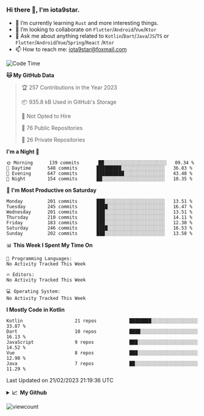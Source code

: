 ### Hi there 👋, I'm iota9star.

- 🌱 I’m currently learning `Rust` and more interesting things.
- 👯 I’m looking to collaborate on `Flutter`/`Android`/`Vue`/`Ktor`
- 💬 Ask me about anything related to `Kotlin`/`Dart`/`Java`/`JS`/`TS` or `Flutter`/`Android`/`Vue`/`Spring`/`React`
  /`Ktor`
- 📫 How to reach me: [iota9star@foxmail.com](iota9star@foxmail.com)



<!--START_SECTION:waka-->
![Code Time](http://img.shields.io/badge/Code%20Time-3%2C090%20hrs%2054%20mins-blue)

**🐱 My GitHub Data** 

> 🏆 257 Contributions in the Year 2023
 > 
> 📦 935.8 kB Used in GitHub's Storage 
 > 
> 🚫 Not Opted to Hire
 > 
> 📜 76 Public Repositories 
 > 
> 🔑 26 Private Repositories  
 > 
**I'm a Night 🦉** 

```text
🌞 Morning      139 commits       ██░░░░░░░░░░░░░░░░░░░░░░░   09.34 % 
🌆 Daytime      548 commits       █████████░░░░░░░░░░░░░░░░   36.83 % 
🌃 Evening      647 commits       ██████████░░░░░░░░░░░░░░░   43.48 % 
🌙 Night        154 commits       ██░░░░░░░░░░░░░░░░░░░░░░░   10.35 % 

```
📅 **I'm Most Productive on Saturday** 

```text
Monday         201 commits       ███░░░░░░░░░░░░░░░░░░░░░░   13.51 % 
Tuesday        245 commits       ████░░░░░░░░░░░░░░░░░░░░░   16.47 % 
Wednesday      201 commits       ███░░░░░░░░░░░░░░░░░░░░░░   13.51 % 
Thursday       210 commits       ███░░░░░░░░░░░░░░░░░░░░░░   14.11 % 
Friday         183 commits       ███░░░░░░░░░░░░░░░░░░░░░░   12.30 % 
Saturday       246 commits       ████░░░░░░░░░░░░░░░░░░░░░   16.53 % 
Sunday         202 commits       ███░░░░░░░░░░░░░░░░░░░░░░   13.58 % 

```


📊 **This Week I Spent My Time On** 

```text
💬 Programming Languages: 
No Activity Tracked This Week

🔥 Editors: 
No Activity Tracked This Week

💻 Operating System: 
No Activity Tracked This Week

```

**I Mostly Code in Kotlin** 

```text
Kotlin                   21 repos            ████████░░░░░░░░░░░░░░░░░   33.87 % 
Dart                     10 repos            ████░░░░░░░░░░░░░░░░░░░░░   16.13 % 
JavaScript               9 repos             ███░░░░░░░░░░░░░░░░░░░░░░   14.52 % 
Vue                      8 repos             ███░░░░░░░░░░░░░░░░░░░░░░   12.90 % 
Java                     7 repos             ██░░░░░░░░░░░░░░░░░░░░░░░   11.29 % 

```



 Last Updated on 21/02/2023 21:19:36 UTC
<!--END_SECTION:waka-->

<details>
  <summary><b>📈&nbsp;&nbsp;My Github</b></summary>
  <br>
  <img src='https://github-profile-trophy.vercel.app/?username=iota9star'>
  <img src='https://bad-apple-github-readme.vercel.app/api?show_bg=1&username=iota9star&hide_title=true'>
  <img src='http://cr-skills-chart-widget.azurewebsites.net/api/api?username=iota9star'>
</details>


![viewcount](https://count.getloli.com/get/@iota9star?theme=rule34)
